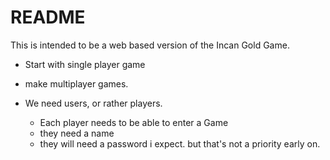 # README

This is intended to be a web based version of the Incan Gold Game.


- Start with single player game



- make multiplayer games. 
- We need users, or rather players.
  - Each player needs to be able to enter a Game
  - they need a name
  - they will need a password i expect. but that's not a priority early on.
